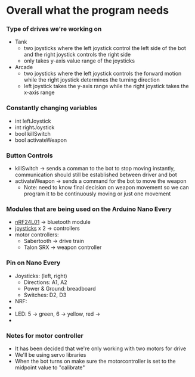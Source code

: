 # Overall what the program needs
### Type of drives we're working on
- Tank
  - two joysticks where the left joystick control the left side of the bot and the right joystick controls the right side
  - only takes y-axis value range of the joysticks 
- Arcade
  - two joysticks where the left joystick controls the forward motion while the right joystick determines the turning direction
  - left joystick takes the y-axis range while the right joystick takes the x-axis range 

### Constantly changing variables
- int leftJoystick
- int rightJoystick
- bool killSwitch
- bool activateWeapon

### Button Controls
- killSwitch -> sends a comman to the bot to stop moving instantly, communication should still be established between driver and bot
- activateWeapon -> sends a command for the bot to move the weapon
  -  Note: need to know final decision on weapon movement so we can program it to be continuously moving or just one movement

### Modules that are being used on the Arduino Nano Every 
- <a href="https://howtomechatronics.com/tutorials/arduino/arduino-wireless-communication-nrf24l01-tutorial/">nRF24L01</a> -> bluetooth module
- <a href="https://arduinogetstarted.com/tutorials/arduino-joystick">joysticks</a> x 2 -> controllers
- motor controllers: 
  - Sabertooth -> drive train
  - Talon SRX -> weapon controller

### Pin on Nano Every
- Joysticks: (left, right)
  - Directions: A1, A2
  - Power & Ground: breadboard
  - Switches: D2, D3
 - NRF:
  - 
- LED: 5 -> green, 6 -> yellow, red ->
- 
### Notes for motor controller
- It has been decided that we're only working with two motors for drive
- We'll be using servo libraries
- When the bot turns on make sure the motorcontroller is set to the midpoint value to "calibrate"
